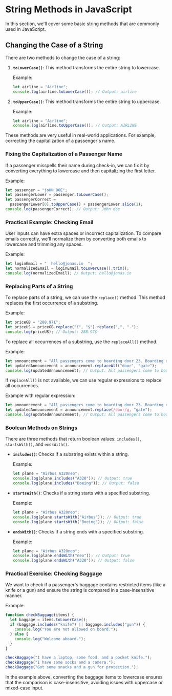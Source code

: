 # String Methods in JavaScript

In this section, we'll cover some basic string methods that are commonly used in JavaScript.

## Changing the Case of a String

There are two methods to change the case of a string:

1. **`toLowerCase()`**: This method transforms the entire string to lowercase.

   Example:

   ```javascript
   let airline = "Airline";
   console.log(airline.toLowerCase()); // Output: airline
   ```

2. **`toUpperCase()`**: This method transforms the entire string to uppercase.

   Example:

   ```javascript
   let airline = "Airline";
   console.log(airline.toUpperCase()); // Output: AIRLINE
   ```

These methods are very useful in real-world applications. For example, correcting the capitalization of a passenger's name.

### Fixing the Capitalization of a Passenger Name

If a passenger misspells their name during check-in, we can fix it by converting everything to lowercase and then capitalizing the first letter.

Example:

```javascript
let passenger = "joHN DOE";
let passengerLower = passenger.toLowerCase();
let passengerCorrect =
  passengerLower[0].toUpperCase() + passengerLower.slice(1);
console.log(passengerCorrect); // Output: John doe
```

### Practical Example: Checking Email

User inputs can have extra spaces or incorrect capitalization. To compare emails correctly, we'll normalize them by converting both emails to lowercase and trimming any spaces.

Example:

```javascript
let loginEmail = "  hello@jonas.io  ";
let normalizedEmail = loginEmail.toLowerCase().trim();
console.log(normalizedEmail); // Output: hello@jonas.io
```

### Replacing Parts of a String

To replace parts of a string, we can use the `replace()` method. This method replaces the first occurrence of a substring.

Example:

```javascript
let priceGB = "288,97£";
let priceUS = priceGB.replace("£", "$").replace(",", ".");
console.log(priceUS); // Output: 288.97$
```

To replace all occurrences of a substring, use the `replaceAll()` method.

Example:

```javascript
let announcement = "All passengers come to boarding door 23. Boarding door 23.";
let updatedAnnouncement = announcement.replaceAll("door", "gate");
console.log(updatedAnnouncement); // Output: All passengers come to boarding gate 23. Boarding gate 23.
```

If `replaceAll()` is not available, we can use regular expressions to replace all occurrences.

Example with regular expression:

```javascript
let announcement = "All passengers come to boarding door 23. Boarding door 23.";
let updatedAnnouncement = announcement.replace(/door/g, "gate");
console.log(updatedAnnouncement); // Output: All passengers come to boarding gate 23. Boarding gate 23.
```

### Boolean Methods on Strings

There are three methods that return boolean values: `includes()`, `startsWith()`, and `endsWith()`.

- **`includes()`**: Checks if a substring exists within a string.

  Example:

  ```javascript
  let plane = "Airbus A320neo";
  console.log(plane.includes("A320")); // Output: true
  console.log(plane.includes("Boeing")); // Output: false
  ```

- **`startsWith()`**: Checks if a string starts with a specified substring.

  Example:

  ```javascript
  let plane = "Airbus A320neo";
  console.log(plane.startsWith("Airbus")); // Output: true
  console.log(plane.startsWith("Boeing")); // Output: false
  ```

- **`endsWith()`**: Checks if a string ends with a specified substring.

  Example:

  ```javascript
  let plane = "Airbus A320neo";
  console.log(plane.endsWith("neo")); // Output: true
  console.log(plane.endsWith("A320")); // Output: false
  ```

### Practical Exercise: Checking Baggage

We want to check if a passenger's baggage contains restricted items (like a knife or a gun) and ensure the string is compared in a case-insensitive manner.

Example:

```javascript
function checkBaggage(items) {
  let baggage = items.toLowerCase();
  if (baggage.includes("knife") || baggage.includes("gun")) {
    console.log("You are not allowed on board.");
  } else {
    console.log("Welcome aboard.");
  }
}

checkBaggage("I have a laptop, some food, and a pocket knife.");
checkBaggage("I have some socks and a camera.");
checkBaggage("Got some snacks and a gun for protection.");
```

In the example above, converting the baggage items to lowercase ensures that the comparison is case-insensitive, avoiding issues with uppercase or mixed-case input.
